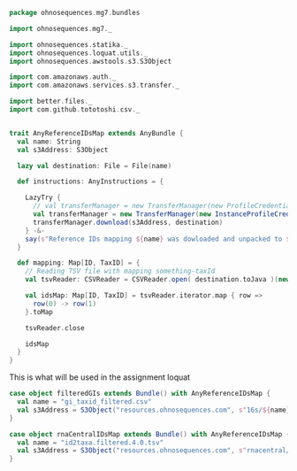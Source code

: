 
```scala
package ohnosequences.mg7.bundles

import ohnosequences.mg7._

import ohnosequences.statika._
import ohnosequences.loquat.utils._
import ohnosequences.awstools.s3.S3Object

import com.amazonaws.auth._
import com.amazonaws.services.s3.transfer._

import better.files._
import com.github.tototoshi.csv._


trait AnyReferenceIDsMap extends AnyBundle {
  val name: String
  val s3Address: S3Object

  lazy val destination: File = File(name)

  def instructions: AnyInstructions = {

    LazyTry {
      // val transferManager = new TransferManager(new ProfileCredentialsProvider("default"))
      val transferManager = new TransferManager(new InstanceProfileCredentialsProvider())
      transferManager.download(s3Address, destination)
    } -&-
    say(s"Reference IDs mapping ${name} was dowloaded and unpacked to ${destination.path}")
  }

  def mapping: Map[ID, TaxID] = {
    // Reading TSV file with mapping something-taxId
    val tsvReader: CSVReader = CSVReader.open( destination.toJava )(new TSVFormat {})

    val idsMap: Map[ID, TaxID] = tsvReader.iterator.map { row =>
      row(0) -> row(1)
    }.toMap

    tsvReader.close

    idsMap
  }
}
```

This is what will be used in the assignment loquat

```scala
case object filteredGIs extends Bundle() with AnyReferenceIDsMap {
  val name = "gi_taxid_filtered.csv"
  val s3Address = S3Object("resources.ohnosequences.com", s"16s/${name}")
}

case object rnaCentralIDsMap extends Bundle() with AnyReferenceIDsMap {
  val name = "id2taxa.filtered.4.0.tsv"
  val s3Address = S3Object("resources.ohnosequences.com", s"rnacentral/4.0/${name}")
}

```




[main/scala/metagenomica/bio4j/taxonomyTree.scala]: ../bio4j/taxonomyTree.scala.md
[main/scala/metagenomica/bio4j/titanTaxonomyTree.scala]: ../bio4j/titanTaxonomyTree.scala.md
[main/scala/metagenomica/bundles/bio4jTaxonomy.scala]: bio4jTaxonomy.scala.md
[main/scala/metagenomica/bundles/blast.scala]: blast.scala.md
[main/scala/metagenomica/bundles/filterGIs.scala]: filterGIs.scala.md
[main/scala/metagenomica/bundles/flash.scala]: flash.scala.md
[main/scala/metagenomica/bundles/referenceDB.scala]: referenceDB.scala.md
[main/scala/metagenomica/bundles/referenceMap.scala]: referenceMap.scala.md
[main/scala/metagenomica/data.scala]: ../data.scala.md
[main/scala/metagenomica/dataflow.scala]: ../dataflow.scala.md
[main/scala/metagenomica/dataflows/noFlash.scala]: ../dataflows/noFlash.scala.md
[main/scala/metagenomica/dataflows/standard.scala]: ../dataflows/standard.scala.md
[main/scala/metagenomica/loquats/1.flash.scala]: ../loquats/1.flash.scala.md
[main/scala/metagenomica/loquats/2.split.scala]: ../loquats/2.split.scala.md
[main/scala/metagenomica/loquats/3.blast.scala]: ../loquats/3.blast.scala.md
[main/scala/metagenomica/loquats/4.merge.scala]: ../loquats/4.merge.scala.md
[main/scala/metagenomica/loquats/5.assignment.scala]: ../loquats/5.assignment.scala.md
[main/scala/metagenomica/loquats/6.counting.scala]: ../loquats/6.counting.scala.md
[main/scala/metagenomica/package.scala]: ../package.scala.md
[main/scala/metagenomica/parameters.scala]: ../parameters.scala.md
[test/scala/bundles.scala]: ../../../../test/scala/bundles.scala.md
[test/scala/lca.scala]: ../../../../test/scala/lca.scala.md
[test/scala/metagenomica/pipeline.scala]: ../../../../test/scala/metagenomica/pipeline.scala.md
